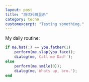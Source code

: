 ```yaml
---
layout: post
title: "测试代码显示"
category: techo
customexcerpt: "Testing something."
---
```


My daily routine:
```matlab
if me.hat(:) == you.father(1)
    perform(me.slap(you.face));
    dialog(me,'Call me Dad!');
else
    perform(me.smile(0));
    dialog(me,'Whats up, bro.');
end
```